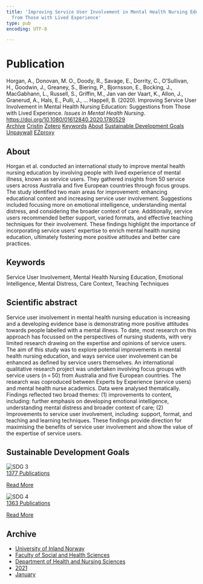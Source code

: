```yaml
---
title: 'Improving Service User Involvement in Mental Health Nursing Education: Suggestions
  from Those with Lived Experience'
type: pub
encoding: UTF-8

---
```

<h1>Publication</h1>
<article id="csl-bib-container-9SFNGEZN" class="csl-bib-container">
  <div class="csl-bib-body"> <div class="csl-entry">Horgan, A., Donovan, M. O., Doody, R., Savage, E., Dorrity, C., O’Sullivan, H., Goodwin, J., Greaney, S., Biering, P., Bjornsson, E., Bocking, J., MacGabhann, L., Russell, S., Griffin, M., Jan van der Vaart, K., Allon, J., Granerud, A., Hals, E., Pulli, J., … Happell, B. (2020). Improving Service User Involvement in Mental Health Nursing Education: Suggestions from Those with Lived Experience. <i>Issues in Mental Health Nursing</i>. <a href="https://doi.org/10.1080/01612840.2020.1780529">https://doi.org/10.1080/01612840.2020.1780529</a></div> </div>
  <div class="csl-bib-buttons">
    <a href="#taxonomy-article-9SFNGEZN" alt="archive" class="csl-bib-button">Archive</a>
    <a href="https://app.cristin.no/results/show.jsf?id=1884217" alt="Cristin" class="csl-bib-button">Cristin</a>
    <a href="http://zotero.org/groups/5881554/items/9SFNGEZN" alt="Zotero" class="csl-bib-button">Zotero</a>
    <a href="#keywords-article-9SFNGEZN" alt="keywords" class="csl-bib-button">Keywords</a>
    <a href="#about-article-9SFNGEZN" alt="about_pub" class="csl-bib-button">About</a>
    <a href="#sdg-article-9SFNGEZN" alt="sdg" class="csl-bib-button">Sustainable Development Goals</a>
    <a href="https://doi.org/10.1080/01612840.2020.1780529" alt="Unpaywall" class="csl-bib-button">Unpaywall</a>
    <a href="https://doi.org/10.1080/01612840.2020.1780529" alt="EZproxy" class="csl-bib-button">EZproxy</a>
  </div>
  <div id="csl-bib-meta-container-9SFNGEZN"></div>
</article>
<div id="csl-bib-meta-9SFNGEZN" class="csl-bib-meta">
  <article id="about-article-9SFNGEZN" class="about_pub-article">
    <h1>About</h1>
    Horgan et al. conducted an international study to improve mental health nursing education by involving people with lived experience of mental illness, known as service users. They gathered insights from 50 service users across Australia and five European countries through focus groups. The study identified two main areas for improvement: enhancing educational content and increasing service user involvement. Suggestions included focusing more on emotional intelligence, understanding mental distress, and considering the broader context of care. Additionally, service users recommended better support, varied formats, and effective teaching techniques for their involvement. These findings highlight the importance of incorporating service users' expertise to enrich mental health nursing education, ultimately fostering more positive attitudes and better care practices.
  </article>
  <article id="keywords-article-9SFNGEZN" class="keywords-article">
    <h1>Keywords</h1>
    Service User Involvement, Mental Health Nursing Education, Emotional Intelligence, Mental Distress, Care Context, Teaching Techniques
  </article>
  <article id="abstract-article-9SFNGEZN" class="abstract-article">
    <h1>Scientific abstract</h1>
    Service user involvement in mental health nursing education is increasing and a developing evidence base is demonstrating more positive attitudes towards people labelled with a mental illness. To date, most research on this approach has focussed on the perspectives of nursing students, with very limited research drawing on the expertise and opinions of service users. The aim of this study was to explore potential improvements in mental health nursing education, and ways service user involvement can be enhanced as defined by service users themselves. An international qualitative research project was undertaken involving focus groups with service users (n = 50) from Australia and five European countries. The research was coproduced between Experts by Experience (service users) and mental health nurse academics. Data were analysed thematically. Findings reflected two broad themes: (1) improvements to content, including: further emphasis on developing emotional intelligence, understanding mental distress and broader context of care; (2) Improvements to service user involvement, including: support, format, and teaching and learning techniques. These findings provide direction for maximising the benefits of service user involvement and show the value of the expertise of service users.
  </article>
  <article id="sdg-article-9SFNGEZN" class="sdg-article">
    <h1>Sustainable Development Goals</h1>
    <div class="sdg-container"><div id="sdg3" class="sdg">
        <img src="{{< params subfolder >}}images/sdg/sdg03_en.png" class="image" alt="SDG 3">
        <div class="sdg-overlay">
          <a href="{{< params subfolder >}}en/archive/?sdg=3#archive" class="sdg-publication-count"><span>1377</span> Publications</a>
          <p><a href="https://sdgs.un.org/goals/goal3" class="sdg-read-more">Read More</a></p>
        </div>
      </div> <div id="sdg4" class="sdg">
        <img src="{{< params subfolder >}}images/sdg/sdg04_en.png" class="image" alt="SDG 4">
        <div class="sdg-overlay">
          <a href="{{< params subfolder >}}en/archive/?sdg=4#archive" class="sdg-publication-count"><span>1363</span> Publications</a>
          <p><a href="https://sdgs.un.org/goals/goal4" class="sdg-read-more">Read More</a></p>
        </div>
      </div></div>
  </article>
  <article id="taxonomy-article-9SFNGEZN" class="taxonomy-article">
    <h1>Archive</h1>
    <ul>
      <li><a href="{{< params subfolder >}}en/archive/?key=3DCRN523">University of Inland Norway</a></li>
      <li><a href="{{< params subfolder >}}en/archive/?key=IDKFS3MX">Faculty of Social and Health Sciences</a></li>
      <li><a href="{{< params subfolder >}}en/archive/?key=GTV4ECMZ">Department of Health and Nursing Sciences</a></li>
      <li><a href="{{< params subfolder >}}en/archive/?key=4IUS5XY3">2021</a></li>
      <li><a href="{{< params subfolder >}}en/archive/?key=XMHYE56H">January</a></li>
    </ul>
  </article>
</div>
